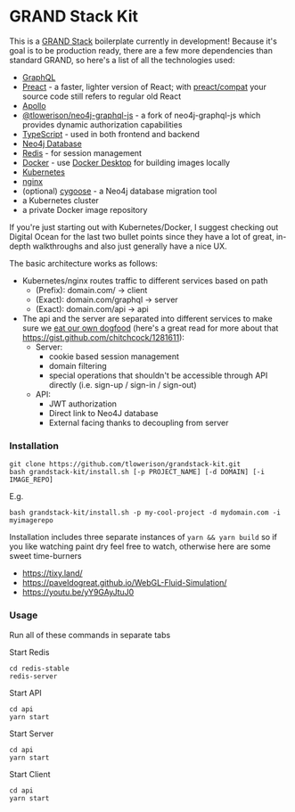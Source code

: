 # GRAND Stack Kit
This is a [GRAND Stack](https://grandstack.io/) boilerplate currently in development! Because it's goal is to be production ready, there are a few more dependencies than standard GRAND, so here's a list of all the technologies used:
- [GraphQL](https://graphql.org)
- [Preact](https://preactjs.com) - a faster, lighter version of React; with [preact/compat](https://preactjs.com/guide/v10/switching-to-preact) your source code still refers to regular old React
- [Apollo](https://www.apollographql.com)
- [@tlowerison/neo4j-graphql-js](https://www.npmjs.com/package/@tlowerison/neo4j-graphql-js) - a fork of neo4j-graphql-js which provides dynamic authorization capabilities
- [TypeScript](https://www.typescriptlang.org) - used in both frontend and backend
- [Neo4j Database](https://neo4j.com)
- [Redis](https://docs.redislabs.com/latest/rs/references/client_references/client_nodejs) - for session management
- [Docker](https://www.docker.com) - use [Docker Desktop](https://www.docker.com/products/docker-desktop) for building images locally
- [Kubernetes](https://kubernetes.io)
- [nginx](https://www.nginx.com)
- (optional) [cygoose](https://github.com/tlowerison/cygoose/) - a Neo4j database migration tool
- a Kubernetes cluster
- a private Docker image repository

If you're just starting out with Kubernetes/Docker, I suggest checking out Digital Ocean for the last two bullet points since they have a lot of great, in-depth walkthroughs and also just generally have a nice UX.

The basic architecture works as follows:
- Kubernetes/nginx routes traffic to different services based on path
  - (Prefix): domain.com/ -> client
  - (Exact): domain.com/graphql -> server
  - (Exact): domain.com/api -> api
- The api and the server are separated into different services to make sure we [eat our own dogfood](https://en.wikipedia.org/wiki/Eating_your_own_dog_food) (here's a great read for more about that https://gist.github.com/chitchcock/1281611):
  - Server:
    - cookie based session management
    - domain filtering
    - special operations that shouldn't be accessible through API directly (i.e. sign-up / sign-in / sign-out)
  - API:
    - JWT authorization
    - Direct link to Neo4J database
    - External facing thanks to decoupling from server

### Installation
```
git clone https://github.com/tlowerison/grandstack-kit.git
bash grandstack-kit/install.sh [-p PROJECT_NAME] [-d DOMAIN] [-i IMAGE_REPO]
```
E.g.
```
bash grandstack-kit/install.sh -p my-cool-project -d mydomain.com -i myimagerepo
```
Installation includes three separate instances of `yarn && yarn build` so if you like watching paint dry feel free to watch, otherwise here are some sweet time-burners
- https://tixy.land/
- https://paveldogreat.github.io/WebGL-Fluid-Simulation/
- https://youtu.be/yY9GAyJtuJ0

### Usage
Run all of these commands in separate tabs

Start Redis
```
cd redis-stable
redis-server
```

Start API
```
cd api
yarn start
```

Start Server
```
cd api
yarn start
```

Start Client
```
cd api
yarn start
```
